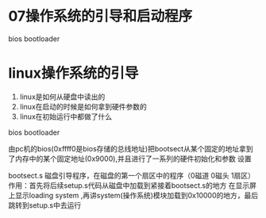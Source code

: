 # 07操作系统的引导和启动程序


bios bootloader

# linux操作系统的引导
1. linux是如何从硬盘中读出的
2. linux在启动的时候是如何拿到硬件参数的
3. linux在初始运行中都做了什么



bios bootloader

由pc机的bios(0xffff0是bios存储的总线地址)把bootsect从某个固定的地址拿到了内存中的某个固定地址(0x9000),并且进行了一系列的硬件初始化和参数 设置

bootsect.s
磁盘引导程序，在磁盘的第一个扇区中的程序（0磁道 0磁头 1扇区）
作用：首先将后续setup.s代码从磁盘中加载到紧接着bootsect.s的地方
    在显示屏上显示loading system ,再讲system(操作系统)模块加载到0x10000的地方，最后跳转到setup.s中去运行
    

